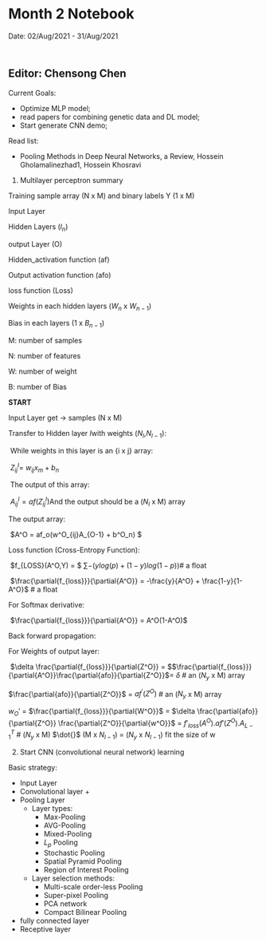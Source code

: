 Month 2 Notebook
====

Date: 02/Aug/2021 - 31/Aug/2021

<br> Editor: Chensong Chen
----

Current Goals:

+ Optimize MLP model;
+ read papers for combining genetic data and DL model;
+ Start generate CNN demo;

Read list:

+ Pooling Methods in Deep Neural Networks, a Review, Hossein Gholamalinezhad1, Hossein Khosravi





1. Multilayer perceptron summary

Training sample array (N x M) and binary labels Y (1 x M)

Input Layer

Hidden Layers ($l_n$)

output Layer (O)

Hidden_activation function (af)

Output activation function (afo)

loss function (Loss)

Weights in each hidden layers ($W_n$ x $W_{n-1}$​​)

Bias in each layers (1 x $B_{n-1}$​​)​



M: number of samples

N: number of features

W: number of weight

B: number of Bias 



**START**

Input Layer get &rarr; samples (N x M) 

Transfer to Hidden layer $I$​​​ with weights ($N_l$,$N_{l-1}):$

​	While weights in this layer is an {i x j} array:

​	 $Z^I_{ij}$​​ = $w_{ij}x_m + b_n$​​



​	The output of this array:

​	$A^I_{ij} = af(Z^I_{ij})$​  And the output should be a ($N_l$ x M) array



The output array:

​	$A^O = af_o(w^O_{ij}A_{O-1} + b^O_n) $​​



Loss function (Cross-Entropy Function):

​	$f_{LOSS}(A^O,Y) = $​ $\sum −(ylog(p)+(1−y)log(1−p))$​   # a float

​	$\frac{\partial{f_{loss}}}{\partial{A^O}} = -\frac{y}{A^O} + \frac{1-y}{1-A^O}$​​  ​​# a float



For Softmax derivative:

​	$\frac{\partial{f_{loss}}}{\partial{A^O}} = A^O(1-A^O)$​ ​



Back forward propagation:



For Weights of output layer:

​	$\delta \frac{\partial{f_{loss}}}{\partial{Z^O}} = $$\frac{\partial{f_{loss}}}{\partial{A^O}}\frac{\partial{afo}}{\partial{Z^O}}$​​ = $\delta$​ # an ($N_y$ x M) array

  $\frac{\partial{afo}}{\partial{Z^O}}$ = ${af}^{'}(Z^O)$  # an ($N_y$ x M) array 

 $w_O'$ = $\frac{\partial{f_{loss}}}{\partial{W^O}}$ = $\delta \frac{\partial{afo}}{\partial{Z^O}} \frac{\partial{Z^O}}{\partial{w^O}}$ = $f'_{loss}(A^O).af'(Z^O).A_{L-1}^T$  # ($N_y$ x M) $\dot{}$ (M x $N_{l-1}$) = ($N_y$ x $N_{l-1}$) fit the size of w



2. Start CNN (convolutional neural network) learning 



Basic strategy:

+  Input Layer
+ Convolutional layer
  + 
+ Pooling Layer
  + Layer types:
    + Max-Pooling
    + AVG-Pooling
    + Mixed-Pooling
    + $L_p$ Pooling
    + Stochastic Pooling
    + Spatial Pyramid Pooling
    + Region of Interest Pooling
  + Layer selection methods:
    + Multi-scale order-less Pooling
    + Super-pixel Pooling
    + PCA network
    + Compact Bilinear Pooling
+ fully connected layer
+ Receptive layer  

